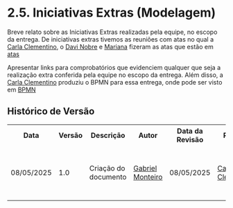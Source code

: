 # 2.5. Iniciativas Extras (Modelagem)

Breve relato sobre as Iniciativas Extras realizadas pela equipe, no escopo da entrega.
De iniciativas extras tivemos as reuniões com atas no qual a [Carla Clementino](https://github.com/ccarlaa), o [Davi Nobre](https://github.com/Jagaima) e [Mariana](https://github.com/Marianannn) fizeram as atas que estão em [atas](2.6.Atas.md)

Apresentar links para comprobatórios que evidenciem qualquer que seja a realização extra conferida pela equipe no escopo da entrega.
Além disso, a [Carla Clementino](https://github.com/ccarlaa) produziu o BPMN para essa entrega, onde pode ser visto em [BPMN](../assets/iniciativas/bpmn-front.md)

## Histórico de Versão

<div align="center">
    <table>
        <tr>
            <th>Data</th>
            <th>Versão</th>
            <th>Descrição</th>
            <th>Autor</th>
            <th>Data da Revisão</th>
            <th>Revisor</th>
            <th>Descrição de Revisão</th>
        </tr>
        <tr>
            <td>08/05/2025</td>
            <td>1.0</td>
            <td>Criação do documento</td>
            <td><a href="https://github.com/GabrielSMonteiro">Gabriel Monteiro</a></td>
            <td>08/05/2025</td>
            <td><a href="https://github.com/ccarlaa">Carla Clementino</a></td>
            <td>Revisou que foi mencionado e o caminho para atas está correto</td>
        </tr>
    </table>
</div>